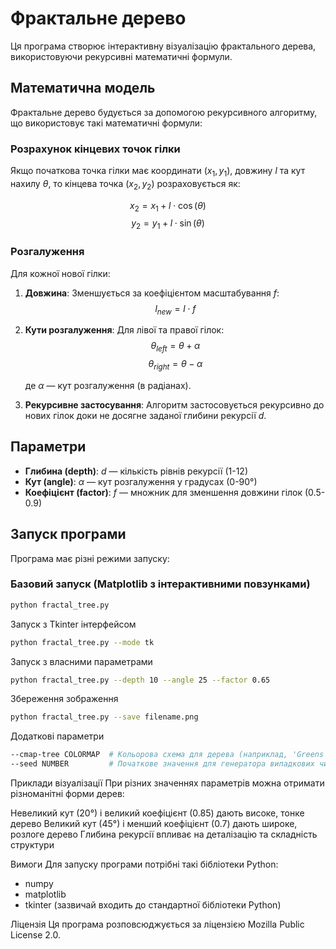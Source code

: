 # Фрактальне дерево

Ця програма створює інтерактивну візуалізацію фрактального дерева, використовуючи рекурсивні математичні формули.

## Математична модель

Фрактальне дерево будується за допомогою рекурсивного алгоритму, що використовує такі математичні формули:

### Розрахунок кінцевих точок гілки

Якщо початкова точка гілки має координати $(x_1, y_1)$, довжину $l$ та кут нахилу $\theta$, то кінцева точка $(x_2, y_2)$ розраховується як:

$$x_2 = x_1 + l \cdot \cos(\theta)$$
$$y_2 = y_1 + l \cdot \sin(\theta)$$

### Розгалуження

Для кожної нової гілки:

1. **Довжина**: Зменшується за коефіцієнтом масштабування $f$:
   $$l_{new} = l \cdot f$$

2. **Кути розгалуження**: Для лівої та правої гілок:
   $$\theta_{left} = \theta + \alpha$$
   $$\theta_{right} = \theta - \alpha$$

   де $\alpha$ — кут розгалуження (в радіанах).

3. **Рекурсивне застосування**: Алгоритм застосовується рекурсивно до нових гілок доки не досягне заданої глибини рекурсії $d$.

## Параметри

- **Глибина (depth)**: $d$ — кількість рівнів рекурсії (1-12)
- **Кут (angle)**: $\alpha$ — кут розгалуження у градусах (0-90°)
- **Коефіцієнт (factor)**: $f$ — множник для зменшення довжини гілок (0.5-0.9)

## Запуск програми

Програма має різні режими запуску:

### Базовий запуск (Matplotlib з інтерактивними повзунками)
```bash
python fractal_tree.py
```

Запуск з Tkinter інтерфейсом
```bash
python fractal_tree.py --mode tk
```
Запуск з власними параметрами
```bash
python fractal_tree.py --depth 10 --angle 25 --factor 0.65
```

Збереження зображення
```bash
python fractal_tree.py --save filename.png
```

Додаткові параметри
```bash
--cmap-tree COLORMAP  # Кольорова схема для дерева (наприклад, 'Greens', 'Blues', 'Autumn')
--seed NUMBER         # Початкове значення для генератора випадкових чисел
```

Приклади візуалізації
При різних значеннях параметрів можна отримати різноманітні форми дерев:

Невеликий кут (20°) і великий коефіцієнт (0.85) дають високе, тонке дерево
Великий кут (45°) і менший коефіцієнт (0.7) дають широке, розлоге дерево
Глибина рекурсії впливає на деталізацію та складність структури

Вимоги
Для запуску програми потрібні такі бібліотеки Python:

- numpy
- matplotlib
- tkinter (зазвичай входить до стандартної бібліотеки Python)

Ліцензія
Ця програма розповсюджується за ліцензією Mozilla Public License 2.0.
